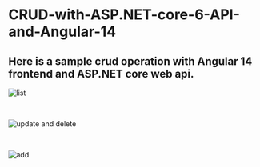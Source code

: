 # CRUD-with-ASP.NET-core-6-API-and-Angular-14

## Here is a sample crud operation with Angular 14 frontend and ASP.NET core web api.




![list](https://user-images.githubusercontent.com/84455217/188958694-c5426148-7c27-4a01-b7ce-f66bdecf2c55.png)



<br>




![update and delete](https://user-images.githubusercontent.com/84455217/188958729-60a77b5b-419a-442e-9ee1-9a79bd1a70eb.png)




<br>



![add](https://user-images.githubusercontent.com/84455217/188958737-4704a1a2-30dd-4cc6-acd4-42d93782cc11.png)



<br>

